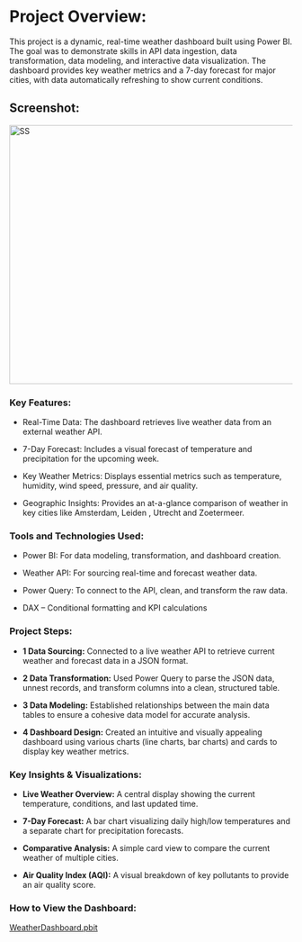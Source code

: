# Project Overview:


This project is a dynamic, real-time weather dashboard built using Power BI. The goal was to demonstrate skills in API data ingestion, data transformation, data modeling, and interactive data visualization. The dashboard provides key weather metrics and a 7-day forecast for major cities, with data automatically refreshing to show current conditions.

## Screenshot:
<img width="782" height="460" alt="SS" src="https://github.com/user-attachments/assets/89447e75-2cd3-4ecc-934b-b032e5d82c34" />



### Key Features:

* Real-Time Data: The dashboard retrieves live weather data from an external weather API.

* 7-Day Forecast: Includes a visual forecast of temperature and precipitation for the upcoming week.

* Key Weather Metrics: Displays essential metrics such as temperature, humidity, wind speed, pressure, and air quality.

* Geographic Insights: Provides an at-a-glance comparison of weather in key cities like Amsterdam, Leiden , Utrecht and Zoetermeer.



### Tools and Technologies Used:

* Power BI: For data modeling, transformation, and dashboard creation.

* Weather API: For sourcing real-time and forecast weather data.

* Power Query: To connect to the API, clean, and transform the raw data.

* DAX – Conditional formatting and KPI calculations



### Project Steps:

 * **1 Data Sourcing:** Connected to a live weather API to retrieve current weather and forecast data in a JSON format.

 * **2 Data Transformation:** Used Power Query to parse the JSON data, unnest records, and transform columns into a clean, structured table.

 * **3 Data Modeling:** Established relationships between the main data tables to ensure a cohesive data model for accurate analysis.

 * **4 Dashboard Design:** Created an intuitive and visually appealing dashboard using various charts (line charts, bar charts) and cards to display key weather metrics.



### Key Insights & Visualizations:

 * **Live Weather Overview:** A central display showing the current temperature, conditions, and last updated time.

 * **7-Day Forecast:** A bar chart visualizing daily high/low temperatures and a separate chart for precipitation forecasts.

 * **Comparative Analysis:** A simple card view to compare the current weather of multiple cities.

 * **Air Quality Index (AQI):** A visual breakdown of key pollutants to provide an air quality score.

### How to View the Dashboard:

 [WeatherDashboard.pbit](https://github.com/AmeeJoshi-MCA/Live-Weather-Dashboard---Power-BI/blob/main/WeatherDashboard.pbit)




  
